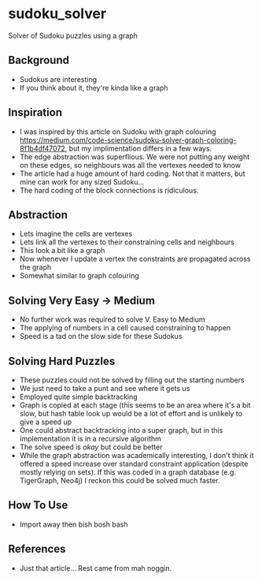 # sudoku_solver
Solver of Sudoku puzzles using a graph

## Background

- Sudokus are interesting
- If you think about it, they're kinda like a graph

## Inspiration

- I was inspired by this article on Sudoku with graph colouring https://medium.com/code-science/sudoku-solver-graph-coloring-8f1b4df47072,
    but my implimentation differs in a few ways.
- The edge abstraction was superflious. We were not putting any weight on these edges, so neighbours was all the 
    vertexes needed to know
- The article had a huge amount of hard coding. Not that it matters, but mine can work for any sized Sudoku...
- The hard coding of the block connections is ridiculous.

## Abstraction

- Lets imagine the cells are vertexes
- Lets link all the vertexes to their constraining cells and neighbours
- This look a bit like a graph
- Now whenever I update a vertex the constraints are propagated across the graph
- Somewhat similar to graph colouring

## Solving Very Easy -> Medium

- No further work was required to solve V. Easy to Medium
- The applying of numbers in a cell caused constraining to happen
- Speed is a tad on the slow side for these Sudokus

## Solving Hard Puzzles

- These puzzles could not be solved by filling out the starting numbers
- We just need to take a punt and see where it gets us
- Employed quite simple backtracking
- Graph is copied at each stage (this seems to be an area where it's a bit slow, but hash table look up
    would be a lot of effort and is unlikely to give a speed up
- One could abstract backtracking into a super graph, but in this implementation it is in a recursive algorithm
- The solve speed is *okay* but could be better
- While the graph abstraction was academically interesting, I don't think it offered a speed increase over
    standard constraint application (despite mostly relying on sets). 
    If this was coded in a graph database (e.g. TigerGraph, Neo4j) I reckon this could be solved much faster.

## How To Use

- Import away then bish bosh bash

## References

- Just that article... Rest came from mah noggin.
